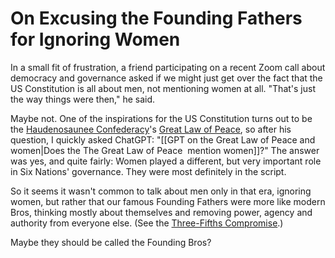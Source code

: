 # On Excusing the Founding Fathers for Ignoring Women

In a small fit of frustration, a friend participating on a recent Zoom call about democracy and governance asked if we might just get over the fact that the US Constitution is all about men, not mentioning women at all. "That's just the way things were then," he said. 

Maybe not. One of the inspirations for the US Constitution turns out to be the [Haudenosaunee Confederacy](http://en.wikipedia.org/wiki/Iroquois)'s [Great Law of Peace](https://en.wikipedia.org/wiki/Great_Law_of_Peace), so after his question, I quickly asked ChatGPT: "[[GPT on the Great Law of Peace and women|Does the The Great Law of Peace  mention women]]?" The answer was yes, and quite fairly: Women played a different, but very important role in Six Nations' governance. They were most definitely in the script. 

So it seems it wasn't common to talk about men only in that era, ignoring women, but rather that our famous Founding Fathers were more like modern Bros, thinking mostly about themselves and removing power, agency and authority from everyone else. (See the [Three-Fifths Compromise](https://en.wikipedia.org/wiki/Three-Fifths_Compromise).)

Maybe they should be called the Founding Bros? 
